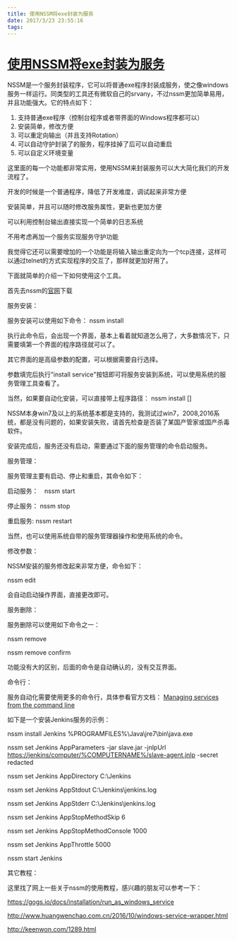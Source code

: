 ```yaml
---
title: 使用NSSM将exe封装为服务
date: 2017/3/23 23:55:16
tags:
---
```



# [使用NSSM将exe封装为服务](http://www.cnblogs.com/TianFang/p/7912648.html)

NSSM是一个服务封装程序，它可以将普通exe程序封装成服务，使之像windows服务一样运行。同类型的工具还有微软自己的srvany，不过nssm更加简单易用，并且功能强大。它的特点如下：

  1. 支持普通exe程序（控制台程序或者带界面的Windows程序都可以）
  2. 安装简单，修改方便
  3. 可以重定向输出（并且支持Rotation）
  4. 可以自动守护封装了的服务，程序挂掉了后可以自动重启
  5. 可以自定义环境变量



这里面的每一个功能都非常实用，使用NSSM来封装服务可以大大简化我们的开发流程了。

开发的时候是一个普通程序，降低了开发难度，调试起来非常方便

安装简单，并且可以随时修改服务属性，更新也更加方便

可以利用控制台输出直接实现一个简单的日志系统

不用考虑再加一个服务实现服务守护功能

我觉得它还可以需要增加的一个功能是将输入输出重定向为一个tcp连接，这样可以通过telnet的方式实现程序的交互了，那样就更加好用了。

下面就简单的介绍一下如何使用这个工具。

首先去nssm的[官网](https://nssm.cc/)下载

 

服务安装：

服务安装可以使用如下命令： nssm install <servicename>

执行此命令后，会出现一个界面，基本上看着就知道怎么用了，大多数情况下，只需要填第一个界面的程序路径就可以了。

其它界面的是高级参数的配置，可以根据需要自行选择。

参数填完后执行"install service"按钮即可将服务安装到系统，可以使用系统的服务管理工具查看了。

当然，如果要自动化安装，可以直接带上程序路径： nssm install <servicename> <program> [<arguments>]

NSSM本身win7及以上的系统基本都是支持的，我测试过win7，2008,2016系统，都是没有问题的，如果安装失败，请首先检查是否装了某国产管家或国产杀毒软件。

安装完成后，服务还没有启动，需要通过下面的服务管理的命令启动服务。

 

服务管理：

服务管理主要有启动、停止和重启，其命令如下：

启动服务：　nssm start <servicename>

停止服务： nssm stop <servicename>

重启服务:    nssm restart <servicename>

当然，也可以使用系统自带的服务管理器操作和使用系统的命令。

 

修改参数：

NSSM安装的服务修改起来非常方便，命令如下：

nssm edit <servicename>

会自动启动操作界面，直接更改即可。

 

服务删除：

服务删除可以使用如下命令之一：

nssm remove <servicename>

nssm remove <servicename> confirm

功能没有大的区别，后面的命令是自动确认的，没有交互界面。

 

命令行：

服务自动化需要使用更多的命令行，具体参看官方文档： [Managing services from the command line](https://nssm.cc/commands)

如下是一个安装Jenkins服务的示例：

nssm install Jenkins %PROGRAMFILES%\Java\jre7\bin\java.exe

nssm set Jenkins AppParameters -jar slave.jar -jnlpUrl <https://jenkins/computer/%COMPUTERNAME%/slave-agent.jnlp> -secret redacted

nssm set Jenkins AppDirectory C:\Jenkins

nssm set Jenkins AppStdout C:\Jenkins\jenkins.log

nssm set Jenkins AppStderr C:\Jenkins\jenkins.log

nssm set Jenkins AppStopMethodSkip 6

nssm set Jenkins AppStopMethodConsole 1000

nssm set Jenkins AppThrottle 5000

nssm start Jenkins

 

其它教程：

这里找了网上一些关于nssm的使用教程，感兴趣的朋友可以参考一下：

<https://gogs.io/docs/installation/run_as_windows_service>

<http://www.huangwenchao.com.cn/2016/10/windows-service-wrapper.html>

<http://keenwon.com/1289.html>

  

